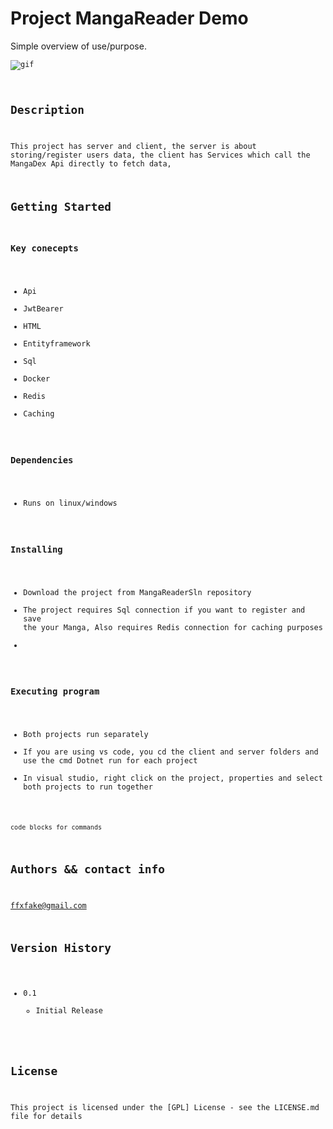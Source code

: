 # Project MangaReader Demo

Simple overview of use/purpose.

<code><img alt="gif" src="https://github.com/FFX11/MangaReaderSln/blob/master/MangaReader.Server/MangaIntro.gif" /></p>

## Description

This project has server and client, the server is about storing/register users data, the client has Services which call the MangaDex Api directly to fetch data, 

## Getting Started

### Key conecepts
* Api
* JwtBearer
* HTML
* Entityframework
* Sql 
* Docker
* Redis
* Caching

### Dependencies
* Runs on linux/windows

### Installing

* Download the project from MangaReaderSln repository
* The project requires Sql connection if you want to register and save the your Manga, Also requires Redis connection for caching purposes
* 

### Executing program

* Both projects run separately
* If you are using vs code, you cd the client and server folders and use the cmd Dotnet run for each project
* In visual studio, right click on the project, properties and select both projects to run together
```
code blocks for commands
```

## Authors && contact info

ffxfake@gmail.com  


## Version History

* 0.1
    * Initial Release

## License

This project is licensed under the [GPL] License - see the LICENSE.md file for details
